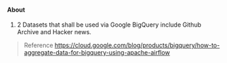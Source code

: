 #### About
1. 2 Datasets that shall be used via Google BigQuery include Github Archive and Hacker news.

> Reference
https://cloud.google.com/blog/products/bigquery/how-to-aggregate-data-for-bigquery-using-apache-airflow